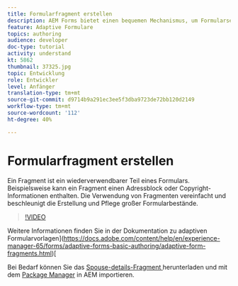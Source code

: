 ```yaml
---
title: Formularfragment erstellen
description: AEM Forms bietet einen bequemen Mechanismus, um Formularsegmente wie Bereiche oder Gruppen von Feldern nur einmal zu erstellen und sie in adaptiven Formularen wiederzuverwenden.
feature: Adaptive Formulare
topics: authoring
audience: developer
doc-type: tutorial
activity: understand
kt: 5862
thumbnail: 37325.jpg
topic: Entwicklung
role: Entwickler
level: Anfänger
translation-type: tm+mt
source-git-commit: d9714b9a291ec3ee5f3dba9723de72bb120d2149
workflow-type: tm+mt
source-wordcount: '112'
ht-degree: 40%

---
```



# Formularfragment erstellen

Ein Fragment ist ein wiederverwendbarer Teil eines Formulars. Beispielsweise kann ein Fragment einen Adressblock oder Copyright-Informationen enthalten. Die Verwendung von Fragmenten vereinfacht und beschleunigt die Erstellung und Pflege großer Formularbestände.


>[!VIDEO](https://video.tv.adobe.com/v/37325/quality=9)



Weitere Informationen finden Sie in der Dokumentation zu adaptiven Formularvorlagen](https://docs.adobe.com/content/help/en/experience-manager-65/forms/adaptive-forms-basic-authoring/adaptive-form-fragments.html)[

Bei Bedarf können Sie das [Spouse-details-Fragment ](assets/spouse-details-fragment.zip) herunterladen und mit dem [Package Manager](http://localhost:4502/crx/packmgr/index.jsp) in AEM importieren.





